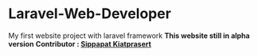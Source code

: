 # Laravel-Web-Developer
My first website project with laravel framework
**This website still in alpha version**
**Contributor : [Sippapat Kiatprasert](https://github.com/Gmikzx)**
